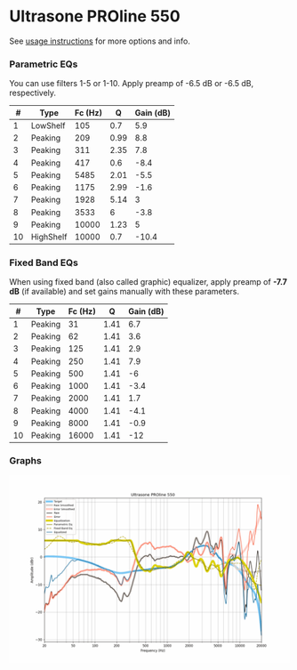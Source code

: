 # Ultrasone PROline 550
See [usage instructions](https://github.com/jaakkopasanen/AutoEq#usage) for more options and info.

### Parametric EQs
You can use filters 1-5 or 1-10. Apply preamp of -6.5 dB or -6.5 dB, respectively.

|   # | Type      |   Fc (Hz) |    Q |   Gain (dB) |
|-----|-----------|-----------|------|-------------|
|   1 | LowShelf  |       105 | 0.7  |         5.9 |
|   2 | Peaking   |       209 | 0.99 |         8.8 |
|   3 | Peaking   |       311 | 2.35 |         7.8 |
|   4 | Peaking   |       417 | 0.6  |        -8.4 |
|   5 | Peaking   |      5485 | 2.01 |        -5.5 |
|   6 | Peaking   |      1175 | 2.99 |        -1.6 |
|   7 | Peaking   |      1928 | 5.14 |         3   |
|   8 | Peaking   |      3533 | 6    |        -3.8 |
|   9 | Peaking   |     10000 | 1.23 |         5   |
|  10 | HighShelf |     10000 | 0.7  |       -10.4 |

### Fixed Band EQs
When using fixed band (also called graphic) equalizer, apply preamp of **-7.7 dB** (if available) and set gains manually with these parameters.

|   # | Type    |   Fc (Hz) |    Q |   Gain (dB) |
|-----|---------|-----------|------|-------------|
|   1 | Peaking |        31 | 1.41 |         6.7 |
|   2 | Peaking |        62 | 1.41 |         3.6 |
|   3 | Peaking |       125 | 1.41 |         2.9 |
|   4 | Peaking |       250 | 1.41 |         7.9 |
|   5 | Peaking |       500 | 1.41 |        -6   |
|   6 | Peaking |      1000 | 1.41 |        -3.4 |
|   7 | Peaking |      2000 | 1.41 |         1.7 |
|   8 | Peaking |      4000 | 1.41 |        -4.1 |
|   9 | Peaking |      8000 | 1.41 |        -0.9 |
|  10 | Peaking |     16000 | 1.41 |       -12   |

### Graphs
![](./Ultrasone%20PROline%20550.png)
